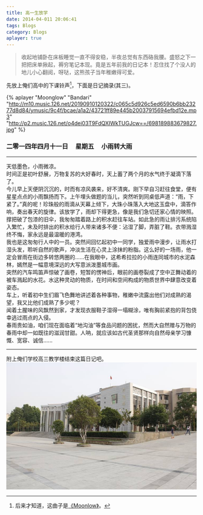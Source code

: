 ```yaml
---
title: 高一生放学
date: 2014-04-011 20:06:41
tags: Blogs
category: Blogs
aplayer: true
---
```

> 收起地铺卧在床板睡觉一直不得安稳，半夜总觉有东西硌我腰。盛怒之下一把把床单揪起，褥穷笔记本现。竟是五年前我的日记本！忍住找了个没人的地儿小心翻阅，呀哒，这熊孩子当年稚嫩得可爱。

先放上俺们高中的下课铃声[^1]，下面是日记摘录(其三)。<br>

{% aplayer "Moonglow" "Bandari" "http://m10.music.126.net/20190910120322/c065c5d926c5ed6590b6bb23277d8d84/ymusic/9c4f/bcae/a1a2/43721ff89e445b20037915694efbd12e.mp3" "http://p2.music.126.net/o4dei03T9FdQXIWkTUGJcw==/698189883679827.jpg" %}

### 二零一四年四月十一日 &nbsp;&nbsp;&nbsp;&nbsp;星期五 &nbsp;&nbsp;&nbsp;&nbsp;小雨转大雨
- - -
天低墨色，小雨微凉。<br>
时间正是初叶舒展，万物复苏的大好春时，天上蓄了两个月的水气终于凝滴下落了。<br>
今儿早上天便阴沉沉的，时而有凉风袭来，好不清爽。刚下早自习赶往食堂，便有星星点点的小雨飘扬而下。上午埋头做题的当儿，突然听到同桌低声道：“雨，下紧了。”真的呢！珍珠般的雨滴从天幕上倾下，大珠小珠落入大地这玉盘中，滴答作响，奏出春天的旋律。该放学了，雨却下得更急，像是我们急切还家心情的映照。撑把破了包漆的旧伞，我匆匆踏着路上的积水赶往车站。如此急的雨让排污系统陷入繁忙，未及时排出的积水给行人带来诸多不便：沾湿了脚，弄脏了鞋。衣带溅湿终不悔，家永远是最温暖的港湾。<br>
我也是这匆匆行人中的一员。突然间回忆起初中一同学，独爱雨中漫步，让雨水打湿头发，聆听自然的歌声，冲淡生活在心灵上涂抹的粉脂。这么好的一场雨，他一定会冒雨在街边多转悠两圈的......在我眼中，这希希拉拉的小雨连同城市的水泥森林，嫣然是一幅意境深远的大写意派泼墨城市画。<br>
突然的汽车鸣笛声惊破了画卷，短暂的愣神后，眼前的画卷裂成了空中正舞动着的被车溅起的水花。水这种灵动的物质，在时间和空间构成的物质世界中肆意改变着姿态。<br>
车上，听着初中生们眉飞色舞地讲述着各种事物，稚嫩中流露出他们对成熟的渴望，我又比他们成熟了多少呢？<br>
闻着土腥味的风飘然到家，才发现衣服鞋子湿得一塌糊涂，唯有胸前紧抱的背包侥幸逃过雨点的入侵。<br>
春雨贵如油，咱们现在面临着“地沟油”等食品问题的困扰，然而大自然赠与万物的春雨中却一如既往的滋润甘甜。人呐，就应该如古代圣贤那样向自然母亲学习慷慨、宽容、诚信......<br>
- - -
附上俺们学校高三教学楼结束这篇日记吧。
![崇德楼](高一生放学/崇德楼.jpg "崇德楼")

[^1]: 后来才知道，这曲子是[《Moonlow》](https://baike.baidu.com/item/%E6%9C%88%E5%85%89%E6%B0%B4%E5%B2%B8/4153777)。

